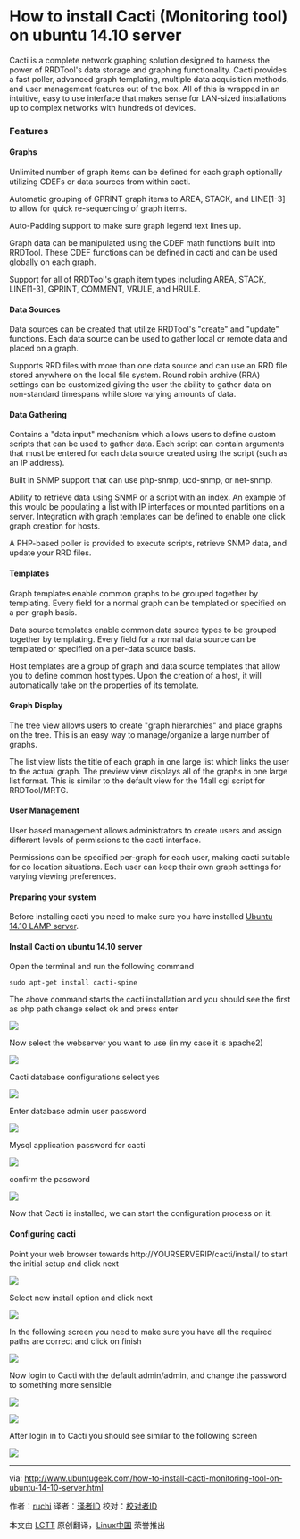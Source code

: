 How to install Cacti (Monitoring tool) on ubuntu 14.10 server
================================================================================
Cacti is a complete network graphing solution designed to harness the power of RRDTool's data storage and graphing functionality. Cacti provides a fast poller, advanced graph templating, multiple data acquisition methods, and user management features out of the box. All of this is wrapped in an intuitive, easy to use interface that makes sense for LAN-sized installations up to complex networks with hundreds of devices.

### Features ###

#### Graphs ####

Unlimited number of graph items can be defined for each graph optionally utilizing CDEFs or data sources from within cacti.

Automatic grouping of GPRINT graph items to AREA, STACK, and LINE[1-3] to allow for quick re-sequencing of graph items.

Auto-Padding support to make sure graph legend text lines up.

Graph data can be manipulated using the CDEF math functions built into RRDTool. These CDEF functions can be defined in cacti and can be used globally on each graph.

Support for all of RRDTool's graph item types including AREA, STACK, LINE[1-3], GPRINT, COMMENT, VRULE, and HRULE.

#### Data Sources ####

Data sources can be created that utilize RRDTool's "create" and "update" functions. Each data source can be used to gather local or remote data and placed on a graph.

Supports RRD files with more than one data source and can use an RRD file stored anywhere on the local file system.
Round robin archive (RRA) settings can be customized giving the user the ability to gather data on non-standard timespans while store varying amounts of data.

#### Data Gathering ####

Contains a "data input" mechanism which allows users to define custom scripts that can be used to gather data. Each script can contain arguments that must be entered for each data source created using the script (such as an IP address).

Built in SNMP support that can use php-snmp, ucd-snmp, or net-snmp.

Ability to retrieve data using SNMP or a script with an index. An example of this would be populating a list with IP interfaces or mounted partitions on a server. Integration with graph templates can be defined to enable one click graph creation for hosts.

A PHP-based poller is provided to execute scripts, retrieve SNMP data, and update your RRD files.

#### Templates ####

Graph templates enable common graphs to be grouped together by templating. Every field for a normal graph can be templated or specified on a per-graph basis.

Data source templates enable common data source types to be grouped together by templating. Every field for a normal data source can be templated or specified on a per-data source basis.

Host templates are a group of graph and data source templates that allow you to define common host types. Upon the creation of a host, it will automatically take on the properties of its template.

#### Graph Display ####

The tree view allows users to create "graph hierarchies" and place graphs on the tree. This is an easy way to manage/organize a large number of graphs.

The list view lists the title of each graph in one large list which links the user to the actual graph.
The preview view displays all of the graphs in one large list format. This is similar to the default view for the 14all cgi script for RRDTool/MRTG.

#### User Management ####

User based management allows administrators to create users and assign different levels of permissions to the cacti interface.

Permissions can be specified per-graph for each user, making cacti suitable for co location situations.
Each user can keep their own graph settings for varying viewing preferences.

#### Preparing your system ####

Before installing cacti you need to make sure you have installed [Ubuntu 14.10 LAMP server][1].

#### Install Cacti on ubuntu 14.10 server ####

Open the terminal and run the following command

    sudo apt-get install cacti-spine

The above command starts the cacti installation and you should see the first as php path change select ok and press enter

![](http://www.ubuntugeek.com/wp-content/uploads/2014/01/18.png)

Now select the webserver you want to use (in my case it is apache2)

![](http://www.ubuntugeek.com/wp-content/uploads/2014/01/27.png)

Cacti database configurations select yes

![](http://www.ubuntugeek.com/wp-content/uploads/2014/01/35.png)

Enter database admin user password

![](http://www.ubuntugeek.com/wp-content/uploads/2014/01/42.png)

Mysql application password for cacti

![](http://www.ubuntugeek.com/wp-content/uploads/2014/01/5.png)

confirm the password

![](http://www.ubuntugeek.com/wp-content/uploads/2014/01/6.png)

Now that Cacti is installed, we can start the configuration process on it.

#### Configuring cacti ####

Point your web browser towards http://YOURSERVERIP/cacti/install/ to start the initial setup and click next

![](http://www.ubuntugeek.com/wp-content/uploads/2014/01/7.png)

Select new install option and click next

![](http://www.ubuntugeek.com/wp-content/uploads/2014/01/8.png)

In the following screen you need to make sure you have all the required paths are correct and click on finish

![](http://www.ubuntugeek.com/wp-content/uploads/2014/01/9.png)

Now login to Cacti with the default admin/admin, and change the password to something more sensible

![](http://www.ubuntugeek.com/wp-content/uploads/2014/01/10.png)

![](http://www.ubuntugeek.com/wp-content/uploads/2014/01/111.png)

After login in to Cacti you should see similar to the following screen

![](http://www.ubuntugeek.com/wp-content/uploads/2014/11/14.png)

--------------------------------------------------------------------------------

via: http://www.ubuntugeek.com/how-to-install-cacti-monitoring-tool-on-ubuntu-14-10-server.html

作者：[ruchi][a]
译者：[译者ID](https://github.com/译者ID)
校对：[校对者ID](https://github.com/校对者ID)

本文由 [LCTT](https://github.com/LCTT/TranslateProject) 原创翻译，[Linux中国](http://linux.cn/) 荣誉推出

[a]:http://www.ubuntugeek.com/author/ubuntufix
[1]:http://www.ubuntugeek.com/www.ubuntugeek.com/step-by-step-ubuntu-14-10-utopic-unicorn-lamp-server-setup.html